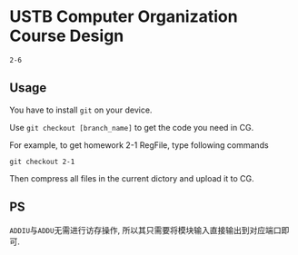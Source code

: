 # USTB Computer Organization Course Design

`2-6`

## Usage

You have to install `git` on your device.

Use `git checkout [branch_name]` to get the code you need in CG.

For example, to get homework 2-1 RegFile, type following commands

```git
git checkout 2-1
```

Then compress all files in the current dictory and upload it to CG.

## PS

`ADDIU`与`ADDU`无需进行访存操作, 所以其只需要将模块输入直接输出到对应端口即可.
